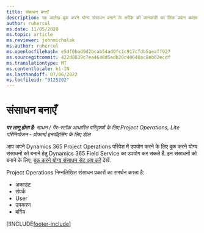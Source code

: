 ```yaml
---
title: संसाधन बनाएँ
description: यह आलेख बुक करने योग्य संसाधन बनाने के तरीके की जानकारी का लिंक प्रदान करता है.
author: ruhercul
ms.date: 11/05/2020
ms.topic: article
ms.reviewer: johnmichalak
ms.author: ruhercul
ms.openlocfilehash: e5df0bad9d2bcab54ad0fc1c917cfdb5aeaff927
ms.sourcegitcommit: 422d8839c7ea4648d5adb20c40640ac8eb02ecdf
ms.translationtype: MT
ms.contentlocale: hi-IN
ms.lasthandoff: 07/06/2022
ms.locfileid: "9125202"
---
```

# <a name="create-resources"></a>संसाधन बनाएँ

_**पर लागू होता है:** साधन / गैर-स्टॉक आधारित परिदृश्यों के लिए Project Operations, Lite परिनियोजन - प्रोफार्मा इनवॉइसिंग के लिए डील_

आप अपने Dynamics 365 Project Operations परिवेश में उपयोग करने के लिए बुक करने योग्य संसाधनों को बनाने हेतु Dynamics 365 Field Service का उपयोग कर सकते हैं. इन संसाधनों को बनाने के लिए, [बुक करने योग्य संसाधन सेट अप करें](/dynamics365/field-service/set-up-bookable-resources) देखें.

Project Operations निम्नलिखित संसाधन प्रकारों का समर्थन करता है:
- अकाउंट
- संपर्क
- User
- उपकरण
- वर्गिय


[!INCLUDE[footer-include](../includes/footer-banner.md)]
